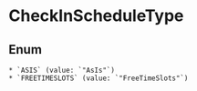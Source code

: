 # CheckInScheduleType

## Enum

    * `ASIS` (value: `"AsIs"`)
    * `FREETIMESLOTS` (value: `"FreeTimeSlots"`)
